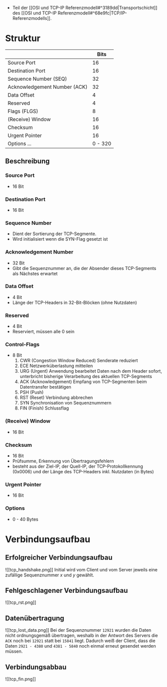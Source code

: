 - Teil der [[OSI und TCP-IP Referenzmodell#^3189dd|Transportschicht]] des [[OSI und TCP-IP Referenzmodell#^68e9fc|TCP/IP-Referenzmodells]].

# Struktur
|                              | Bits    |
| ---------------------------- | ------- |
| Source Port                  | 16      |
| Destination Port             | 16      |
| Sequence Number (SEQ)        | 32      |
| Acknowledgement Number (ACK) | 32      |
| Data Offset                  | 4       |
| Reserved                     | 4       |
| Flags (FLGS)                 | 8       |
| (Receive) Window             | 16      |
| Checksum                     | 16      |
| Urgent Pointer               | 16      |
| Options ...                  | 0 - 320 |
## Beschreibung
### Source Port
- 16 Bit
### Destination Port
- 16 Bit
### Sequence Number
- Dient der Sortierung der TCP-Segmente. 
- Wird initialisiert wenn die SYN-Flag gesetzt ist
### Acknowledgement Number
- 32 Bit
- Gibt die Sequenznummer an, die der Absender dieses TCP-Segments als Nächstes erwartet
### Data Offset
- 4 Bit
- Länge der TCP-Headers in 32-Bit-Blöcken (ohne Nutzdaten)
### Reserved
- 4 Bit
- Reserviert, müssen alle 0 sein
### Control-Flags
- 8 Bit
	1. CWR (Congestion Window Reduced)
	   Senderate reduziert
	2. ECE 
	   Netzwerküberlastung mitteilen
	3. URG (Urgent)
	   Anwendung bearbeitet Daten nach dem Header sofort, unterbricht bisherige Verarbeitung des aktuellen TCP-Segments
	4. ACK (Acknowledgement)
	   Empfang von TCP-Segmenten beim Datentransfer bestätigen
	5. PSH (Push)
	6. RST (Reset)
	   Verbindung abbrechen
	7. SYN
	   Synchronisation von Sequenznummern
	8. FIN (Finish)
	   Schlussflag
### (Receive) Window
- 16 Bit
### Checksum
- 16 Bit
- Prüfsumme, Erkennung von Übertragungsfehlern
- besteht aus der Ziel-IP, der Quell-IP, der TCP-Protokollkennung (0x0006) und der Länge des TCP-Headers inkl. Nutzdaten (in Bytes)
### Urgent Pointer
- 16 Bit
### Options
- 0 - 40 Bytes

# Verbindungsaufbau

## Erfolgreicher Verbindungsaufbau
![[tcp_handshake.png]]
Initial wird vom Client und vom Server jeweils eine zufällige Sequenznummer $x$ und $y$ gewählt. 

## Fehlgeschlagener Verbindungsaufbau
![[tcp_rst.png]]

## Datenübertragung
![[tcp_lost_data.png]]
Bei der Sequenznummer `12921` wurden die Daten nicht ordnungsgemäß übertragen, weshalb in der Antwort des Servers die `ACK` noch bei `12921` statt bei `15841` liegt. Dadurch weiß der Client, dass die Daten `2921 - 4380` und `4381 - 5840` noch einmal erneut gesendet werden müssen.

## Verbindungsabbau
![[tcp_fin.png]]
